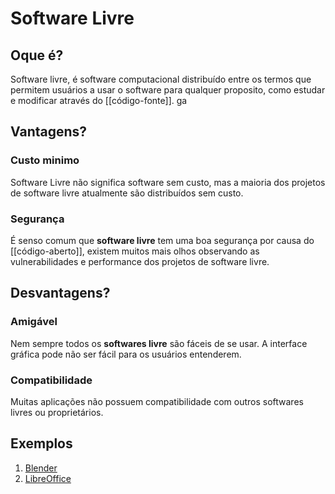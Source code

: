 # Software Livre

## Oque é?

Software livre, é software computacional distribuído entre os termos que permitem usuários a usar o software para qualquer proposito, como estudar e modificar através do [[código-fonte]].
ga
## Vantagens? 

### Custo minimo
Software Livre não significa software sem custo, mas a maioria dos projetos de software livre atualmente são distribuídos sem custo.

### Segurança
É senso comum que **software livre** tem uma boa segurança por causa do [[código-aberto]], existem muitos mais olhos observando as vulnerabilidades e performance dos projetos de software livre.

## Desvantagens?

### Amigável
Nem sempre todos os **softwares livre** são fáceis de se usar.  A interface gráfica pode não ser fácil para os usuários entenderem.


### Compatibilidade 
Muitas aplicações não possuem compatibilidade com outros softwares livres ou proprietários. 

## Exemplos

1. [Blender](https://www.blender.org/)
2. [LibreOffice](https://www.libreoffice.org/)